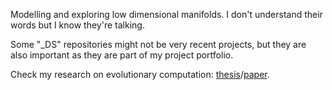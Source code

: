 Modelling and exploring low dimensional manifolds. I don't understand their words but I know they're talking.

Some "_DS" repositories might not be very recent projects, but they are also important as they are part of my project portfolio.

Check my research on evolutionary computation: [thesis](https://run.unl.pt/bitstream/10362/145483/1/TCDMAA2413.pdf)/[paper](https://link.springer.com/book/10.1007/978-3-031-29573-7).<br />
